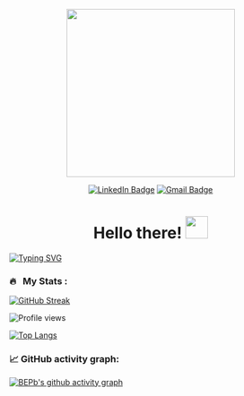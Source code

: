 <p align="center"><img src="https://media1.giphy.com/media/qgQUggAC3Pfv687qPC/giphy.gif" width="300"/></p>

<div id="badges">
    <p align="center">
        <a href="https://www.linkedin.com/in/kaustubhajgaonkar/"><img src="https://img.shields.io/badge/LinkedIn-blue?style=for-the-badge&logo=linkedin&logoColor=white" alt="LinkedIn Badge"></a>
        <a href="mailto:kaustubh2398@gmail.com"><img src="https://img.shields.io/badge/Gmail-D14836?style=for-the-badge&logo=gmail&logoColor=white" alt="Gmail Badge">
        </a>
    </p>
</div>




<h1 align="center">Hello there! <img src="https://media.giphy.com/media/hvRJCLFzcasrR4ia7z/giphy.gif" width="40"></h1>

[![Typing SVG](https://readme-typing-svg.demolab.com?font=Fira+Code&size=25&duration=4000&pause=1000&center=true&vCenter=true&width=600&height=100&lines=Hello%2C+I'm+Kaustubh;Welcome+to+my+profile;Always+trying+to+learn+new+things)](https://git.io/typing-svg)

### 🔥 &nbsp; My Stats :

<!--Streak-->
[![GitHub Streak](http://github-readme-streak-stats.herokuapp.com?user=kaustubh43&theme=dark&background=000000)](https://git.io/streak-stats)


<!--Profile views-->
![Profile views](https://gpvc.arturio.dev/kaustubh43)


<!--Profile Stats-->
[![Top Langs](https://github-readme-stats.vercel.app/api/top-langs/?username=kaustubh43&layout=demo&theme=vision-friendly-dark)](https://github.com/anuraghazra/github-readme-stats)

### 📈 GitHub activity graph:
[![BEPb's github activity graph](https://github-readme-activity-graph.cyclic.app/graph?username=kaustubh43&theme=github-compact)](https://github.com/kaustubh43/github-readme-activity-graph)


